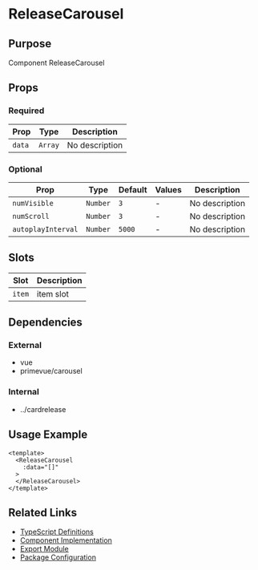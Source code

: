 # ReleaseCarousel

## Purpose

Component ReleaseCarousel

## Props

### Required
| Prop | Type | Description |
|------|------|-------------|
| `data` | `Array` | No description |

### Optional
| Prop | Type | Default | Values | Description |
|------|------|---------|--------|-------------|
| `numVisible` | `Number` | `3` | - | No description |
| `numScroll` | `Number` | `3` | - | No description |
| `autoplayInterval` | `Number` | `5000` | - | No description |

## Slots

| Slot | Description |
|------|-------------|
| `item` | item slot |

## Dependencies

### External
- vue
- primevue/carousel

### Internal
- ../cardrelease

## Usage Example

```vue
<template>
  <ReleaseCarousel
    :data="[]"
  >
  </ReleaseCarousel>
</template>
```

## Related Links

- [TypeScript Definitions](./ReleaseCarousel.d.ts)
- [Component Implementation](./ReleaseCarousel.vue)
- [Export Module](./releasecarousel.js)
- [Package Configuration](./package.json)
